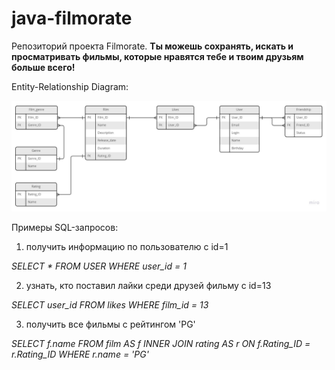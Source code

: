 # java-filmorate
Репозиторий проекта Filmorate. **Ты можешь сохранять, искать и просматривать фильмы, которые нравятся тебе и твоим друзьям больше всего!**

Entity-Relationship Diagram:

![ERD of Filmorate](https://github.com/zykininho/java-filmorate/blob/main/Filmorate%20ERD%20v.4.jpg)

Примеры SQL-запросов:

1. получить информацию по пользователю с id=1

  *SELECT *
  FROM USER
  WHERE user_id = 1*
  
2. узнать, кто поставил лайки среди друзей фильму с id=13

  *SELECT user_id
  FROM likes
  WHERE film_id = 13*
  
3. получить все фильмы с рейтингом 'PG'

  *SELECT f.name
  FROM film AS f
  INNER JOIN rating AS r ON f.Rating_ID = r.Rating_ID
  WHERE r.name = 'PG'*
